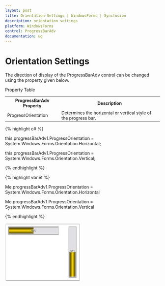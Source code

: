 ```yaml
---
layout: post
title: Orientation-Settings | WindowsForms | Syncfusion
description: orientation settings
platform: WindowsForms
control: ProgressBarAdv
documentation: ug
---
```


# Orientation Settings

The direction of display of the ProgressBarAdv control can be changed using the property given below.

Property Table

<table>
<tr>
<th>
ProgressBarAdv Property</th><th>
Description</th></tr>
<tr>
<td>
ProgressOrientation</td><td>
Determines the horizontal or vertical style of the progress bar.</td></tr>
</table>


{% highlight c# %}

this.progressBarAdv1.ProgressOrientation = System.Windows.Forms.Orientation.Horizontal;

this.progressBarAdv1.ProgressOrientation = System.Windows.Forms.Orientation.Vertical;

{% endhighlight %}

{% highlight vbnet %}

Me.progressBarAdv1.ProgressOrientation = System.Windows.Forms.Orientation.Horizontal

Me.progressBarAdv1.ProgressOrientation = System.Windows.Forms.Orientation.Vertical

{% endhighlight %}

![](Overview_images/Overview_img21.jpeg) 



